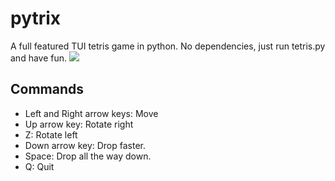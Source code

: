# pytrix
A full featured TUI tetris game in python.
No dependencies, just run tetris.py and have fun.
![](https://imgur.com/N7B89ra.png)

## Commands
- Left and Right arrow keys: Move
- Up arrow key: Rotate right
- Z: Rotate left
- Down arrow key: Drop faster.
- Space: Drop all the way down.
- Q: Quit

